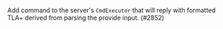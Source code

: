 Add command to the server's `CmdExecutor` that will reply with formatted TLA+
derived from parsing the provide input. (#2852)
